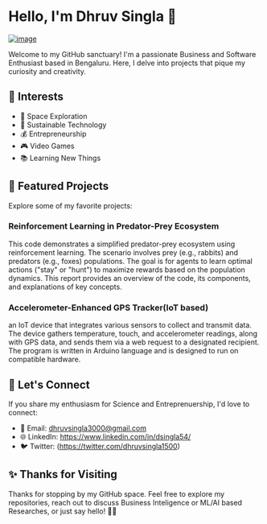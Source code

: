 # Hello, I'm Dhruv Singla 👋
[![image](https://github.com/dsingla54/dsingla54/assets/139515749/596249bf-f632-4a0b-b521-38a928834d18)](https://64.media.tumblr.com/eb1498e028d2b1ecede695a948cfc4ea/tumblr_nadi2pqZQZ1tbzfsfo1_400.gifv)

Welcome to my GitHub sanctuary! I'm a passionate Business and Software Enthusiast based in Bengaluru. Here, I delve into projects that pique my curiosity and creativity.

## 🌟 Interests

- 🚀 Space Exploration
- 🌱 Sustainable Technology
- 💰 Entrepreneurship
- 🎮 Video Games
- 📚 Learning New Things



## 🌌 Featured Projects

Explore some of my favorite projects:

### Reinforcement Learning in Predator-Prey Ecosystem

This code demonstrates a simplified predator-prey ecosystem using reinforcement learning. The scenario involves prey (e.g., rabbits) and predators (e.g., foxes) populations. The goal is for agents to learn optimal actions ("stay" or "hunt") to maximize rewards based on the population dynamics. This report provides an overview of the code, its components, and explanations of key concepts.



### Accelerometer-Enhanced GPS Tracker(IoT based)

an IoT device that integrates various sensors to collect and transmit data. The device gathers temperature, touch, and accelerometer readings, along with GPS data, and sends them via a web request to a designated recipient. The program is written in Arduino language and is designed to run on compatible hardware.


## 🤝 Let's Connect

If you share my enthusiasm for Science and Entreprenuership, I'd love to connect:

- 📧 Email: dhruvsingla3000@gmail.com
- 🌐 LinkedIn: https://www.linkedin.com/in/dsingla54/
- 🐦 Twitter: (https://twitter.com/dhruvsingla1500)

## ✨ Thanks for Visiting

Thanks for stopping by my GitHub space. Feel free to explore my repositories, reach out to discuss Business Inteligence or ML/AI based Researches, or just say hello! 🚀✨
